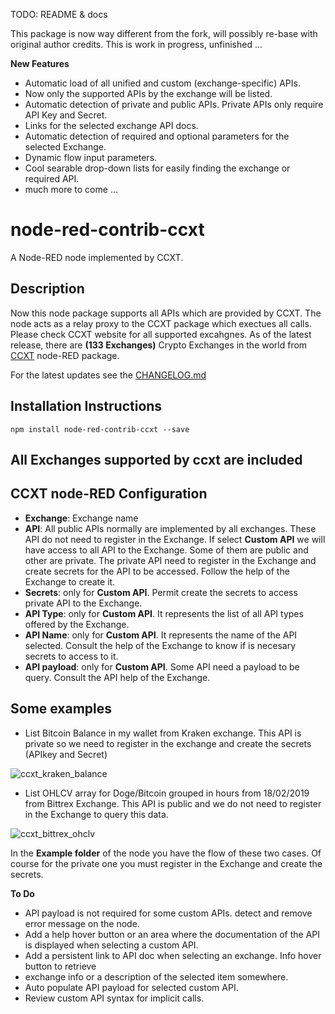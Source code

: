 TODO: README & docs

This package is now way different from the fork, will possibly re-base with original author credits.
This is work in progress, unfinished ...

**New Features**

-   Automatic load of all unified and custom (exchange-specific) APIs.
-   Now only the supported APIs by the exchange will be listed.
-   Automatic detection of private and public APIs. Private APIs only require API Key and Secret.
-   Links for the selected exchange API docs.
-   Automatic detection of required and optional parameters for the selected Exchange.
-   Dynamic flow input parameters.
-   Cool searable drop-down lists for easily finding the exchange or required API.
-   much more to come ...

# node-red-contrib-ccxt

A Node-RED node implemented by CCXT.

## Description

Now this node package supports all APIs which are provided by CCXT. The node acts as a relay proxy to the CCXT package which exectues all calls.
Please check CCXT website for all supported excahgnes.
As of the latest release, there are **(133 Exchanges)** Crypto Exchanges in the world from [CCXT](https://github.com/ccxt/ccxt) node-RED package.

For the latest updates see the [CHANGELOG.md](https://github.com/masalinas/node-red-contrib-ccxt/blob/master/CHANGELOG.md)

## Installation Instructions

```
npm install node-red-contrib-ccxt --save
```

## All Exchanges supported by ccxt are included

## CCXT node-RED Configuration

-   **Exchange**: Exchange name
-   **API**: All public APIs normally are implemented by all exchanges. These API do not need to register in the Exchange. If select **Custom API** we will have access to all API to the Exchange. Some of them are public and other are private. The private API need to register in the Exchange and create secrets for the API to be accessed. Follow the help of the Exchange to create it.
-   **Secrets**: only for **Custom API**. Permit create the secrets to access private API to the Exchange.
-   **API Type**: only for **Custom API**. It represents the list of all API types offered by the Exchange.
-   **API Name**: only for **Custom API**. It represents the name of the API selected. Consult the help of the Exchange to know if is necesary secrets to access to it.
-   **API payload**: only for **Custom API**. Some API need a payload to be query. Consult the API help of the Exchange.

## Some examples

-   List Bitcoin Balance in my wallet from Kraken exchange. This API is private so we need to register in the exchange and create the secrets (APIkey and Secret)

![ccxt_kraken_balance](https://user-images.githubusercontent.com/1216181/53039001-5ea66e80-347e-11e9-87c1-61bdf474ecf8.png)

-   List OHLCV array for Doge/Bitcoin grouped in hours from 18/02/2019 from Bittrex Exchange. This API is public and we do not need to register in the Exchange to query this data.

![ccxt_bittrex_ohclv](https://user-images.githubusercontent.com/1216181/53039005-62d28c00-347e-11e9-936d-210b6c9f50a7.png)

In the **Example folder** of the node you have the flow of these two cases. Of course for the private one you must register in the Exchange and create the secrets.

**To Do**

-   API payload is not required for some custom APIs. detect and remove error message on the node.
-   Add a help hover button or an area where the documentation of the API is displayed when selecting a custom API.
-   Add a persistent link to API doc when selecting an exchange. Info hover button to retrieve
-   exchange info or a description of the selected item somewhere.
-   Auto populate API payload for selected custom API.
-   Review custom API syntax for implicit calls.
